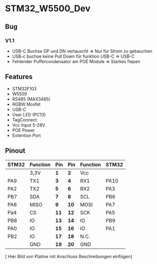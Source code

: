 # STM32_W5500_Dev


## Bug

### V1.1
- USB-C Buchse DP und DN vertauscht => Nur für Strom zu gebauchen
- USB-c buchse keine Pull Down für funktion USB-C => USB-C
- Fehlender Puffercondensator am POE Module => Starkes fiepen

## Features

- STM32F103
- W5500
- RS485 (MAX3485)
- RGBW Mosfet
- USB-C
- User LED (PC13)
- TagConnect 
- Vcc Input 5-28V
- POE Power
- Extention Port


## Pinout

| STM32 | Function | Pin    | Pin    | Function  | STM32   |
| :-----| :------- | :----- | :----- | :-------- | :----   | 
|       |   3,3V   | **1**  | **2**  | Vcc       |         |    
| PA9   |   TX1    | **3**  | **4**  | RX1       | PA10    |     
| PA2   |   TX2    | **5**  | **6**  | RX2       | PA3     |         
| PB7   |   SDA    | **7**  | **8**  | SCL       | PB6     | 
| PA6   |   MISO   | **9**  | **10** | MOSI      | PA7     |
| Pa4   |   CS     | **11** | **12** | SCK       | PA5     | 
| PB8   |   IO     | **13** | **14** | IO        | PB9     |
| PA0   |   IO     | **15** | **16** | IO        | PA1     | 
| PB2   |   IO     | **17** | **18** | N.C.      |         |        
|       |   GND    | **19** | **20** | GND       |         |                          
                       
 [ Hier Bild von Platine mit Anschluss Beschreibungen einfügen]
